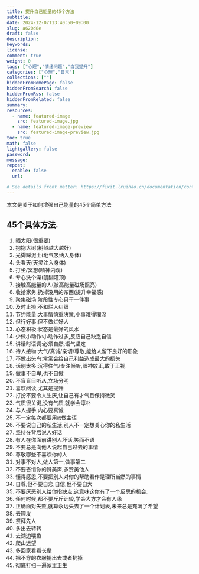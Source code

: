 ```yaml
---
title: 提升自己能量的45个方法
subtitle:
date: 2024-12-07T13:40:50+09:00
slug: a620d8e
draft: false
description:
keywords:
license:
comment: true
weight: 0
tags: ["心理","情绪问题","自我提升"]
categories: ["心理","日常"]
collections: [""]
hiddenFromHomePage: false
hiddenFromSearch: false
hiddenFromRss: false
hiddenFromRelated: false
summary:
resources:
  - name: featured-image
    src: featured-image.jpg
  - name: featured-image-preview
    src: featured-image-preview.jpg
toc: true
math: false
lightgallery: false
password:
message:
repost:
  enable: false
  url:

# See details front matter: https://fixit.lruihao.cn/documentation/content-management/introduction/#front-matter
---
```

本文是关于如何增强自己能量的45个简单方法
<!--more-->

## 45个具体方法.
1. 晒太阳(很重要)
1. 抱抱大树(树龄越大越好)
1. 光脚踩泥土(地气吸纳入身体)
1. 头看天(天灵注入身体)
1. 打坐/冥想(精神内观)
1. 专心洗个澡(醍醐灌顶)
1. 接触高能量的人(被高能量磁场照亮)
1. 收拾家务,扔掉没用的东西(提升幸福感)
1. 聚集磁场:阶段性专心只干一件事
1. 及时止损:不和烂人纠缠
1. 节约能量:大事情慎重决策,小事难得糊涂
1. 但行好事:但不做烂好人
1. 心态积极:状态是最好的风水
1. 少做小动作:小动作过多,反应自己缺乏自信
1. 讲话时语调:必须自然,语气坚定
1. 待人接物:大气/真诚/亲切/尊敬,能给人留下良好的形象
1. 不做出头鸟:常常会给自己利益造成最大的损失
1. 话别太多:沉得住气/专注倾听,眼神放正,敢于正视
1. 做事不自卑,也不自傲
1. 不盲盲目听从,立场分明
1. 喜欢阅读,尤其是提升
1. 打扮不要令人生厌,让自己有才气且保持微笑
1. 气质很关键,没有气质,就学会淳朴
1. 与人握手,内心要真诚
1. 不一定每次都要用`我`做主语
1. 不要说自己的私生活,别人不一定想关心你的私生活
1. 坚持在背后说人好话
1. 有人在你面前讲别人坏话,笑而不语
1. 不要总是向他人说起自己过去的事情
1. 尊敬哪些不喜欢你的人
1. 对事不对人,做人第一,做事第二
1. 不要吝惜你的赞美声,多赞美他人
1. 懂得感恩,不要把别人对你的帮助看作是理所当然的事情
1. 自尊,但不要自恋,自信,但不要自大
1. 不要厌恶别人给你指缺点,这意味这你有了一个反思的机会.
1. 任何时候,都不要斤斤计较,学会大方才会有人缘
1. 正确面对失败,就算永远失去了一个计划表,未来总是充满了希望
1. 去理发
1. 祭拜先人
1. 多出去转转
1. 去湖边喂鱼
1. 爬山远望
1. 多回家看看长辈
1. 把不穿的衣服捐出去或者扔掉
1. 彻底打扫一遍家里卫生